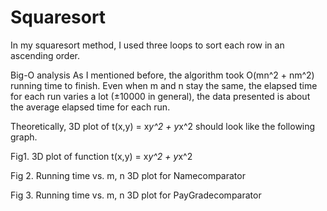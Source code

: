 # Squaresort
In my squaresort method, I used three loops to sort each row in an ascending order. 

Big-O analysis
As I mentioned before, the algorithm took O(mn^2 + nm^2) running time to finish.
Even when m and n stay the same, the elapsed time for each run varies a lot (±10000 in general), the data presented is about the average elapsed time for each run.

Theoretically, 3D plot of t(x,y) = x*y^2 + y*x^2 should look like the following graph.

Fig1. 3D plot of function t(x,y) = x*y^2 + y*x^2

Fig 2. Running time vs. m, n 3D plot for Namecomparator

Fig 3. Running time vs. m, n 3D plot for PayGradecomparator


